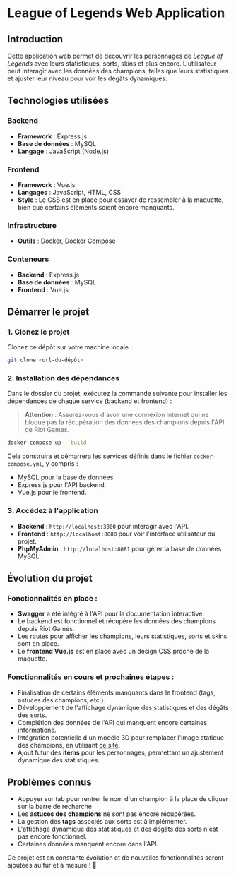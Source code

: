 # League of Legends Web Application

## Introduction
Cette application web permet de découvrir les personnages de *League of Legends* avec leurs statistiques, sorts, skins et plus encore. L'utilisateur peut interagir avec les données des champions, telles que leurs statistiques et ajuster leur niveau pour voir les dégâts dynamiques.

## Technologies utilisées

### Backend
- **Framework** : Express.js
- **Base de données** : MySQL
- **Langage** : JavaScript (Node.js)

### Frontend
- **Framework** : Vue.js
- **Langages** : JavaScript, HTML, CSS
- **Style** : Le CSS est en place pour essayer de ressembler à la maquette, bien que certains éléments soient encore manquants.

### Infrastructure
- **Outils** : Docker, Docker Compose

### Conteneurs
- **Backend** : Express.js
- **Base de données** : MySQL
- **Frontend** : Vue.js

## Démarrer le projet

### 1. Clonez le projet
Clonez ce dépôt sur votre machine locale :

```bash
git clone <url-du-dépôt>
```

### 2. Installation des dépendances
Dans le dossier du projet, exécutez la commande suivante pour installer les dépendances de chaque service (backend et frontend) :

> **Attention** : Assurez-vous d'avoir une connexion internet qui ne bloque pas la récupération des données des champions depuis l'API de Riot Games.

```bash
docker-compose up --build
```

Cela construira et démarrera les services définis dans le fichier `docker-compose.yml`, y compris :
- MySQL pour la base de données.
- Express.js pour l'API backend.
- Vue.js pour le frontend.

### 3. Accédez à l'application
- **Backend** : `http://localhost:3000` pour interagir avec l'API.
- **Frontend** : `http://localhost:8080` pour voir l'interface utilisateur du projet.
- **PhpMyAdmin** : `http://localhost:8081` pour gérer la base de données MySQL.

## Évolution du projet

### Fonctionnalités en place :
- **Swagger** a été intégré à l'API pour la documentation interactive.
- Le backend est fonctionnel et récupère les données des champions depuis Riot Games.
- Les routes pour afficher les champions, leurs statistiques, sorts et skins sont en place.
- Le **frontend Vue.js** est en place avec un design CSS proche de la maquette.

### Fonctionnalités en cours et prochaines étapes :
- Finalisation de certains éléments manquants dans le frontend (tags, astuces des champions, etc.).
- Développement de l'affichage dynamique des statistiques et des dégâts des sorts.
- Complétion des données de l'API qui manquent encore certaines informations.
- Intégration potentielle d'un modèle 3D pour remplacer l'image statique des champions, en utilisant [ce site](https://modelviewer.lol/champions).
- Ajout futur des **items** pour les personnages, permettant un ajustement dynamique des statistiques.

## Problèmes connus
- Appuyer sur tab pour rentrer le nom d'un champion à la place de cliquer sur la barre de recherche
- Les **astuces des champions** ne sont pas encore récupérées.
- La gestion des **tags** associés aux sorts est à implémenter.
- L'affichage dynamique des statistiques et des dégâts des sorts n'est pas encore fonctionnel.
- Certaines données manquent encore dans l'API.

Ce projet est en constante évolution et de nouvelles fonctionnalités seront ajoutées au fur et à mesure ! 🚀

